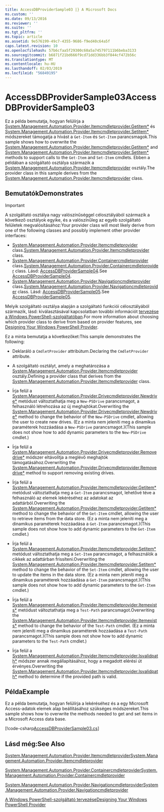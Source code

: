 ```yaml
---
title: AccessDBProviderSample03 |} A Microsoft Docs
ms.custom: ''
ms.date: 09/13/2016
ms.reviewer: ''
ms.suite: ''
ms.tgt_pltfrm: ''
ms.topic: article
ms.assetid: 9e576199-49c7-4355-9686-f9ed40c64a5f
caps.latest.revision: 10
ms.openlocfilehash: 57b6cfaa5f29300c60a5a745797111b6beba3133
ms.sourcegitcommit: b6871f21bd666f9cd71dd336bb3f844cf472b56c
ms.translationtype: MT
ms.contentlocale: hu-HU
ms.lasthandoff: 02/03/2019
ms.locfileid: "56849195"
---
```

# <a name="accessdbprovidersample03"></a><span data-ttu-id="57c9f-102">AccessDBProviderSample03</span><span class="sxs-lookup"><span data-stu-id="57c9f-102">AccessDBProviderSample03</span></span>

<span data-ttu-id="57c9f-103">Ez a példa bemutatja, hogyan felülírja a [System.Management.Automation.Provider.Itemcmdletprovider.Getitem\*](/dotnet/api/System.Management.Automation.Provider.ItemCmdletProvider.GetItem) és [System.Management.Automation.Provider.Itemcmdletprovider.Setitem\*](/dotnet/api/System.Management.Automation.Provider.ItemCmdletProvider.SetItem) módszereket támogatja a hívást a `Get-Item` és `Set-Item` parancsmagok.</span><span class="sxs-lookup"><span data-stu-id="57c9f-103">This sample shows how to overwrite the [System.Management.Automation.Provider.Itemcmdletprovider.Getitem\*](/dotnet/api/System.Management.Automation.Provider.ItemCmdletProvider.GetItem) and [System.Management.Automation.Provider.Itemcmdletprovider.Setitem\*](/dotnet/api/System.Management.Automation.Provider.ItemCmdletProvider.SetItem) methods to support calls to the `Get-Item` and `Set-Item` cmdlets.</span></span> <span data-ttu-id="57c9f-104">Ebben a példában a szolgáltató osztálya származik a [System.Management.Automation.Provider.Itemcmdletprovider](/dotnet/api/System.Management.Automation.Provider.ItemCmdletProvider) osztály.</span><span class="sxs-lookup"><span data-stu-id="57c9f-104">The provider class in this sample derives from the [System.Management.Automation.Provider.Itemcmdletprovider](/dotnet/api/System.Management.Automation.Provider.ItemCmdletProvider) class.</span></span>

## <a name="demonstrates"></a><span data-ttu-id="57c9f-105">Bemutatók</span><span class="sxs-lookup"><span data-stu-id="57c9f-105">Demonstrates</span></span>

> [!IMPORTANT]
> <span data-ttu-id="57c9f-106">A szolgáltató osztálya nagy valószínűséggel célosztályából származik a következő osztályok egyike, és a valószínűleg az egyéb szolgáltató felületek megvalósításához:</span><span class="sxs-lookup"><span data-stu-id="57c9f-106">Your provider class will most likely derive from one of the following classes and possibly implement other provider interfaces:</span></span>
>
> -   <span data-ttu-id="57c9f-107">[System.Management.Automation.Provider.Itemcmdletprovider](/dotnet/api/System.Management.Automation.Provider.ItemCmdletProvider) class.</span><span class="sxs-lookup"><span data-stu-id="57c9f-107">[System.Management.Automation.Provider.Itemcmdletprovider](/dotnet/api/System.Management.Automation.Provider.ItemCmdletProvider) class.</span></span>
> -   <span data-ttu-id="57c9f-108">[System.Management.Automation.Provider.Containercmdletprovider](/dotnet/api/System.Management.Automation.Provider.ContainerCmdletProvider) class.</span><span class="sxs-lookup"><span data-stu-id="57c9f-108">[System.Management.Automation.Provider.Containercmdletprovider](/dotnet/api/System.Management.Automation.Provider.ContainerCmdletProvider) class.</span></span> <span data-ttu-id="57c9f-109">Lásd: [AccessDBProviderSample04](./accessdbprovidersample04.md).</span><span class="sxs-lookup"><span data-stu-id="57c9f-109">See [AccessDBProviderSample04](./accessdbprovidersample04.md).</span></span>
> -   <span data-ttu-id="57c9f-110">[System.Management.Automation.Provider.Navigationcmdletprovider](/dotnet/api/System.Management.Automation.Provider.NavigationCmdletProvider) class.</span><span class="sxs-lookup"><span data-stu-id="57c9f-110">[System.Management.Automation.Provider.Navigationcmdletprovider](/dotnet/api/System.Management.Automation.Provider.NavigationCmdletProvider) class.</span></span> <span data-ttu-id="57c9f-111">Lásd: [AccessDBProviderSample05](./accessdbprovidersample05.md).</span><span class="sxs-lookup"><span data-stu-id="57c9f-111">See [AccessDBProviderSample05](./accessdbprovidersample05.md).</span></span>
>
> <span data-ttu-id="57c9f-112">Melyik szolgáltató osztálya alapján a szolgáltató funkciói célosztályából származik, lásd: kiválasztásával kapcsolatban további információt [tervezése a Windows PowerShell-szolgáltatóban](./provider-types.md).</span><span class="sxs-lookup"><span data-stu-id="57c9f-112">For more information about choosing which provider class to derive from based on provider features, see [Designing Your Windows PowerShell Provider](./provider-types.md).</span></span>

<span data-ttu-id="57c9f-113">Ez a minta bemutatja a következőket:</span><span class="sxs-lookup"><span data-stu-id="57c9f-113">This sample demonstrates the following:</span></span>

- <span data-ttu-id="57c9f-114">Deklaráló a `CmdletProvider` attribútum.</span><span class="sxs-lookup"><span data-stu-id="57c9f-114">Declaring the `CmdletProvider` attribute.</span></span>

- <span data-ttu-id="57c9f-115">A szolgáltató osztályt, amely a meghatározása a [System.Management.Automation.Provider.Itemcmdletprovider](/dotnet/api/System.Management.Automation.Provider.ItemCmdletProvider) osztály.</span><span class="sxs-lookup"><span data-stu-id="57c9f-115">Defining a provider class that derives from the [System.Management.Automation.Provider.Itemcmdletprovider](/dotnet/api/System.Management.Automation.Provider.ItemCmdletProvider) class.</span></span>

- <span data-ttu-id="57c9f-116">Írja felül a [System.Management.Automation.Provider.Drivecmdletprovider.Newdrive\*](/dotnet/api/System.Management.Automation.Provider.DriveCmdletProvider.NewDrive) metódust változtathatja meg a `New-PSDrive` parancsmagot, a felhasználó létrehozása az új meghajtókat.</span><span class="sxs-lookup"><span data-stu-id="57c9f-116">Overwriting the [System.Management.Automation.Provider.Drivecmdletprovider.Newdrive\*](/dotnet/api/System.Management.Automation.Provider.DriveCmdletProvider.NewDrive) method to change the behavior of the `New-PSDrive` cmdlet, allowing the user to create new drives.</span></span> <span data-ttu-id="57c9f-117">(Ez a minta nem jeleníti meg a dinamikus paraméterek hozzáadása a `New-PSDrive` parancsmagot.)</span><span class="sxs-lookup"><span data-stu-id="57c9f-117">(This sample does not show how to add dynamic parameters to the `New-PSDrive` cmdlet.)</span></span>

- <span data-ttu-id="57c9f-118">Írja felül a [System.Management.Automation.Provider.Drivecmdletprovider.Removedrive\*](/dotnet/api/System.Management.Automation.Provider.DriveCmdletProvider.RemoveDrive) módszer eltávolítja a meglévő meghajtók támogatásához.</span><span class="sxs-lookup"><span data-stu-id="57c9f-118">Overwriting the [System.Management.Automation.Provider.Drivecmdletprovider.Removedrive\*](/dotnet/api/System.Management.Automation.Provider.DriveCmdletProvider.RemoveDrive) method to support removing existing drives.</span></span>

- <span data-ttu-id="57c9f-119">Írja felül a [System.Management.Automation.Provider.Itemcmdletprovider.Getitem\*](/dotnet/api/System.Management.Automation.Provider.ItemCmdletProvider.GetItem) metódust változtathatja meg a `Get-Item` parancsmagot, lehetővé téve a felhasználó az elemek lekéréséhez az adatokat az adattárból.</span><span class="sxs-lookup"><span data-stu-id="57c9f-119">Overwriting the [System.Management.Automation.Provider.Itemcmdletprovider.Getitem\*](/dotnet/api/System.Management.Automation.Provider.ItemCmdletProvider.GetItem) method to change the behavior of the `Get-Item` cmdlet, allowing the user to retrieve items from the data store.</span></span> <span data-ttu-id="57c9f-120">(Ez a minta nem jeleníti meg a dinamikus paraméterek hozzáadása a `Get-Item` parancsmagot.)</span><span class="sxs-lookup"><span data-stu-id="57c9f-120">(This sample does not show how to add dynamic parameters to the `Get-Item` cmdlet.)</span></span>

- <span data-ttu-id="57c9f-121">Írja felül a [System.Management.Automation.Provider.Itemcmdletprovider.Setitem\*](/dotnet/api/System.Management.Automation.Provider.ItemCmdletProvider.SetItem) metódust változtathatja meg a `Set-Item` parancsmagot, a felhasználók a cikkek az adattárban frissíteni.</span><span class="sxs-lookup"><span data-stu-id="57c9f-121">Overwriting the [System.Management.Automation.Provider.Itemcmdletprovider.Setitem\*](/dotnet/api/System.Management.Automation.Provider.ItemCmdletProvider.SetItem) method to change the behavior of the `Set-Item` cmdlet, allowing the user to update the items in the data store.</span></span> <span data-ttu-id="57c9f-122">(Ez a minta nem jeleníti meg a dinamikus paraméterek hozzáadása a `Get-Item` parancsmagot.)</span><span class="sxs-lookup"><span data-stu-id="57c9f-122">(This sample does not show how to add dynamic parameters to the `Get-Item` cmdlet.)</span></span>

- <span data-ttu-id="57c9f-123">Írja felül a [System.Management.Automation.Provider.Itemcmdletprovider.Itemexists\*](/dotnet/api/System.Management.Automation.Provider.ItemCmdletProvider.ItemExists) metódust változtathatja meg a `Test-Path` parancsmagot.</span><span class="sxs-lookup"><span data-stu-id="57c9f-123">Overwriting the [System.Management.Automation.Provider.Itemcmdletprovider.Itemexists\*](/dotnet/api/System.Management.Automation.Provider.ItemCmdletProvider.ItemExists) method to change the behavior of the `Test-Path` cmdlet.</span></span> <span data-ttu-id="57c9f-124">(Ez a minta nem jeleníti meg a dinamikus paraméterek hozzáadása a `Test-Path` parancsmagot.)</span><span class="sxs-lookup"><span data-stu-id="57c9f-124">(This sample does not show how to add dynamic parameters to the `Test-Path` cmdlet.)</span></span>

- <span data-ttu-id="57c9f-125">Írja felül a [System.Management.Automation.Provider.Itemcmdletprovider.Isvalidpath\*](/dotnet/api/System.Management.Automation.Provider.ItemCmdletProvider.IsValidPath) módszer annak megállapításához, hogy a megadott elérési út érvényes.</span><span class="sxs-lookup"><span data-stu-id="57c9f-125">Overwriting the [System.Management.Automation.Provider.Itemcmdletprovider.Isvalidpath\*](/dotnet/api/System.Management.Automation.Provider.ItemCmdletProvider.IsValidPath) method to determine if the provided path is valid.</span></span>

## <a name="example"></a><span data-ttu-id="57c9f-126">Példa</span><span class="sxs-lookup"><span data-stu-id="57c9f-126">Example</span></span>

<span data-ttu-id="57c9f-127">Ez a példa bemutatja, hogyan felülírja a lekéréséhez és a egy Microsoft Access-adatok elemek alap beállításához szükséges módszereket.</span><span class="sxs-lookup"><span data-stu-id="57c9f-127">This sample shows how to overwrite the methods needed to get and set items in a Microsoft Access data base.</span></span>

[!code-csharp[AccessDBProviderSample03.cs](../../powershell-sdk-samples/SDK-2.0/csharp/AccessDBProviderSample06/AccessDBProviderSample06.cs#L11-L976 "AccessDBProviderSample03.cs")]

## <a name="see-also"></a><span data-ttu-id="57c9f-128">Lásd még:</span><span class="sxs-lookup"><span data-stu-id="57c9f-128">See Also</span></span>

[<span data-ttu-id="57c9f-129">System.Management.Automation.Provider.Itemcmdletprovider</span><span class="sxs-lookup"><span data-stu-id="57c9f-129">System.Management.Automation.Provider.Itemcmdletprovider</span></span>](/dotnet/api/System.Management.Automation.Provider.ItemCmdletProvider)

[<span data-ttu-id="57c9f-130">System.Management.Automation.Provider.Containercmdletprovider</span><span class="sxs-lookup"><span data-stu-id="57c9f-130">System.Management.Automation.Provider.Containercmdletprovider</span></span>](/dotnet/api/System.Management.Automation.Provider.ContainerCmdletProvider)

[<span data-ttu-id="57c9f-131">System.Management.Automation.Provider.Navigationcmdletprovider</span><span class="sxs-lookup"><span data-stu-id="57c9f-131">System.Management.Automation.Provider.Navigationcmdletprovider</span></span>](/dotnet/api/System.Management.Automation.Provider.NavigationCmdletProvider)

[<span data-ttu-id="57c9f-132">A Windows PowerShell-szolgáltató tervezése</span><span class="sxs-lookup"><span data-stu-id="57c9f-132">Designing Your Windows PowerShell Provider</span></span>](./provider-types.md)
